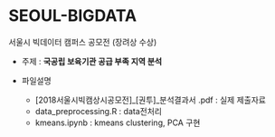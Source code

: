 # SEOUL-BIGDATA
서울시 빅데이터 캠퍼스 공모전 (장려상 수상)

  - 주제 : **국공립 보육기관 공급 부족 지역 분석**  


  - 파일설명


    - [2018서울시빅캠상시공모전]_[권투]_분석결과서 .pdf : 실제 제출자료</li>
    - data_preprocessing.R : data전처리</li>
    - kmeans.ipynb : kmeans clustering, PCA 구현</li>
